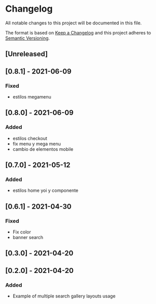 # Changelog

All notable changes to this project will be documented in this file.

The format is based on [Keep a Changelog](http://keepachangelog.com/en/1.0.0/)
and this project adheres to [Semantic Versioning](http://semver.org/spec/v2.0.0.html).

## [Unreleased]
## [0.8.1] - 2021-06-09
### Fixed
- estilos megamenu

## [0.8.0] - 2021-06-09
### Added
- estilos checkout
- fix menu y mega menu
- cambio de elementos mobile

## [0.7.0] - 2021-05-12
### Added
- estilos home yoi  y componente


## [0.6.1] - 2021-04-30
### Fixed
- Fix color
- banner search

## [0.3.0] - 2021-04-20

## [0.2.0] - 2021-04-20

### Added
- Example of multiple search gallery layouts usage
